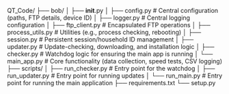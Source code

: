 QT_Code/
├── bob/
│   ├── __init__.py
│   ├── config.py         # Central configuration (paths, FTP details, device ID)
│   ├── logger.py         # Central logging configuration
│   ├── ftp_client.py     # Encapsulated FTP operations
│   ├── process_utils.py  # Utilities (e.g., process checking, rebooting)
│   ├── session.py        # Persistent session/household ID management
│   ├── updater.py        # Update-checking, downloading, and installation logic
│   ├── checker.py        # Watchdog logic for ensuring the main app is running
│   └── main_app.py       # Core functionality (data collection, speed tests, CSV logging)
├── scripts/
│   ├── run_checker.py    # Entry point for the watchdog
│   ├── run_updater.py    # Entry point for running updates
│   └── run_main.py       # Entry point for running the main application
├── requirements.txt
└── setup.py
